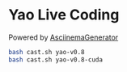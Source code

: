 # Yao Live Coding

Powered by [AsciinemaGenerator](https://github.com/GiggleLiu/AsciinemaGenerator.jl)

```bash
bash cast.sh yao-v0.8
bash cast.sh yao-v0.8-cuda
```

